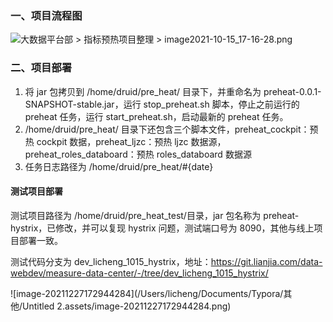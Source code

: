 ### 一、项目流程图

![大数据平台部 > 指标预热项目整理 > image2021-10-15_17-16-28.png](http://wiki.lianjia.com/download/attachments/947540776/image2021-10-15_17-16-28.png?version=1&modificationDate=1634289388526&api=v2)

### 二、项目部署

1. 将 jar 包拷贝到 /home/druid/pre_heat/ 目录下，并重命名为 preheat-0.0.1-SNAPSHOT-stable.jar，运行 stop_preheat.sh 脚本，停止之前运行的 preheat 任务，运行 start_preheat.sh，启动最新的 preheat 任务。
2.  /home/druid/pre_heat/ 目录下还包含三个脚本文件，preheat_cockpit：预热 cockpit 数据，preheat_ljzc：预热 ljzc 数据源，preheat_roles_databoard：预热 roles_databoard 数据源
3. 任务日志路径为 /home/druid/pre_heat/#{date}

#### 测试项目部署

测试项目路径为 /home/druid/pre_heat_test/目录，jar 包名称为 preheat-hystrix，已修改，并可以复现 hystrix 问题，测试端口号为 8090，其他与线上项目部署一致。

测试代码分支为 dev_licheng_1015_hystrix，地址：https://git.lianjia.com/data-webdev/measure-data-center/-/tree/dev_licheng_1015_hystrix/





![image-20211227172944284](/Users/licheng/Documents/Typora/其他/Untitled 2.assets/image-20211227172944284.png)